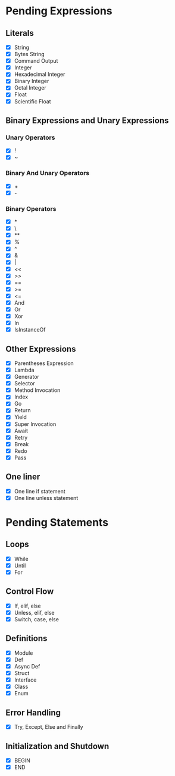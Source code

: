 # Pending Expressions

## Literals

- [X] String
- [X] Bytes String
- [X] Command Output
- [X] Integer
- [X] Hexadecimal Integer
- [X] Binary Integer
- [X] Octal Integer
- [X] Float
- [X] Scientific Float

## Binary Expressions and Unary Expressions

### Unary Operators

- [X] !
- [X] ~

### Binary And Unary Operators

- [X] \+
- [X] \-

### Binary Operators

- [X] \*
- [X] \\
- [X] \*\*
- [X] %
- [X] ^
- [X] &
- [X] \|
- [X] <<
- [X] \>\>
- [X] ==
- [X] \>=
- [X] <=
- [X] And
- [X] Or
- [X] Xor
- [X] In
- [X] IsInstanceOf

## Other Expressions

- [X] Parentheses Expression
- [X] Lambda
- [X] Generator
- [X] Selector
- [X] Method Invocation
- [X] Index
- [X] Go
- [X] Return
- [X] Yield
- [X] Super Invocation
- [X] Await
- [X] Retry
- [X] Break
- [X] Redo
- [X] Pass

## One liner

- [X] One line if statement
- [X] One line unless statement

# Pending Statements

## Loops

- [X] While
- [X] Until
- [X] For

## Control Flow

- [X] If, elif, else
- [X] Unless, elif, else
- [X] Switch, case, else

## Definitions

- [X] Module
- [X] Def
- [X] Async Def
- [X] Struct
- [X] Interface
- [X] Class
- [X] Enum

## Error Handling

- [X] Try, Except, Else and Finally

## Initialization and Shutdown

- [X] BEGIN
- [X] END